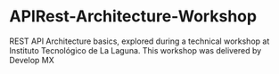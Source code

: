 # APIRest-Architecture-Workshop
REST API Architecture basics, explored during a technical workshop at Instituto Tecnológico de La Laguna. This workshop was delivered by Develop MX
